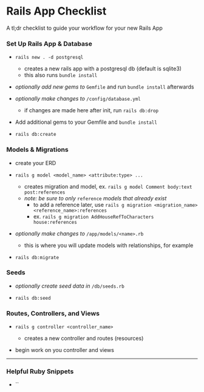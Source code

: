 # Rails App Checklist
A tl;dr checklist to guide your workflow for your new Rails App

### Set Up Rails App & Database

- `rails new . -d postgresql`
  - creates a new rails app with a postgresql db (default is sqlite3)
  - this also runs `bundle install`
  
- _optionally add new gems to_ `Gemfile` and run `bundle install` afterwards

- _optionally make changes to_ `/config/database.yml`
  - if changes are made here after init, run `rails db:drop`

- Add additional gems to your Gemfile and `bundle install`

- `rails db:create`

### Models & Migrations

- create your ERD

- `rails g model <model_name> <attribute:type> ...`
  - creates migration and model, ex. `rails g model Comment body:text post:references`
  - _note: be sure to only_ `reference` _models that already exist_
    - to add a reference later, use `rails g migration <migration_name> <reference_name>:references`
    - ex. `rails g migration AddHouseRefToCharacters house:references`

- _optionally make changes to_ `/app/models/<name>.rb`
  - this is where you will update models with relationships, for example

- `rails db:migrate`

### Seeds

- _optionally create seed data in_ `/db/seeds.rb`

- `rails db:seed`

### Routes, Controllers, and Views

- `rails g controller <controller_name>`
  - creates a new controller and routes (resources)
  
- begin work on you controller and views

-----

### Helpful Ruby Snippets

- ``

